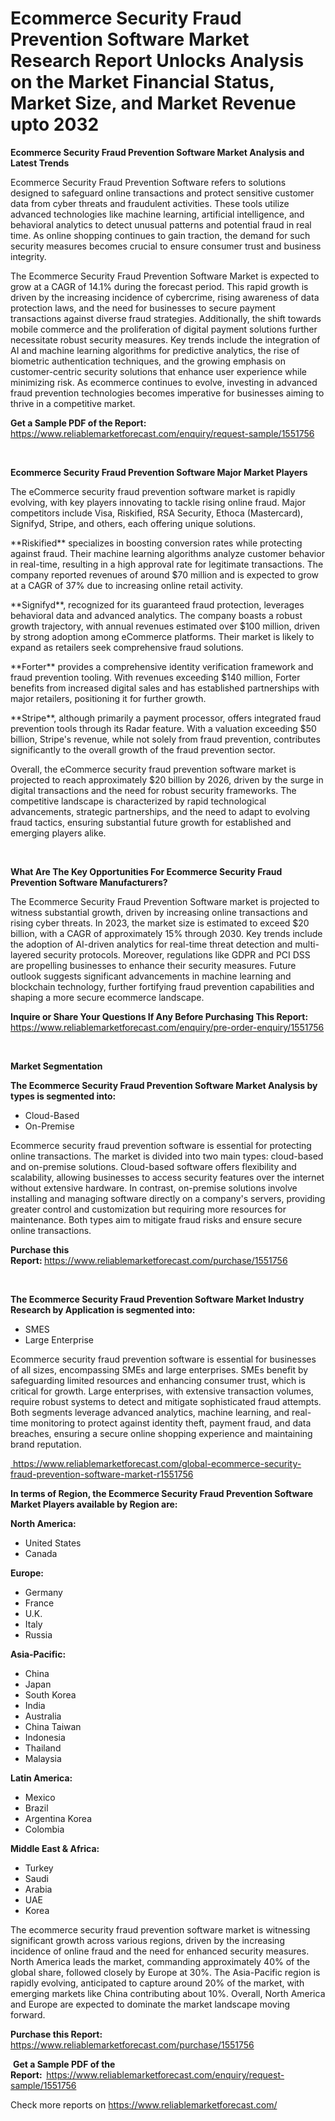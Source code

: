 <p><h1>Ecommerce Security Fraud Prevention Software Market Research Report Unlocks Analysis on the Market Financial Status, Market Size, and Market Revenue upto 2032</h1></p><p><strong>Ecommerce Security Fraud Prevention Software Market Analysis and Latest Trends</strong></p>
<p><p>Ecommerce Security Fraud Prevention Software refers to solutions designed to safeguard online transactions and protect sensitive customer data from cyber threats and fraudulent activities. These tools utilize advanced technologies like machine learning, artificial intelligence, and behavioral analytics to detect unusual patterns and potential fraud in real time. As online shopping continues to gain traction, the demand for such security measures becomes crucial to ensure consumer trust and business integrity.</p><p>The Ecommerce Security Fraud Prevention Software Market is expected to grow at a CAGR of 14.1% during the forecast period. This rapid growth is driven by the increasing incidence of cybercrime, rising awareness of data protection laws, and the need for businesses to secure payment transactions against diverse fraud strategies. Additionally, the shift towards mobile commerce and the proliferation of digital payment solutions further necessitate robust security measures. Key trends include the integration of AI and machine learning algorithms for predictive analytics, the rise of biometric authentication techniques, and the growing emphasis on customer-centric security solutions that enhance user experience while minimizing risk. As ecommerce continues to evolve, investing in advanced fraud prevention technologies becomes imperative for businesses aiming to thrive in a competitive market.</p></p>
<p><strong>Get a Sample PDF of the Report:&nbsp;</strong> <a href="https://www.reliablemarketforecast.com/enquiry/request-sample/1551756?utm_campaign=1080&utm_medium=2&utm_source=Github&utm_content=ia&utm_term=11032025&utm_id=ecommerce-security-fraud-prevention-software">https://www.reliablemarketforecast.com/enquiry/request-sample/1551756</a></p>
<p>&nbsp;</p>
<p><strong>Ecommerce Security Fraud Prevention Software Major Market Players</strong></p>
<p><p>The eCommerce security fraud prevention software market is rapidly evolving, with key players innovating to tackle rising online fraud. Major competitors include Visa, Riskified, RSA Security, Ethoca (Mastercard), Signifyd, Stripe, and others, each offering unique solutions.</p><p>**Riskified** specializes in boosting conversion rates while protecting against fraud. Their machine learning algorithms analyze customer behavior in real-time, resulting in a high approval rate for legitimate transactions. The company reported revenues of around $70 million and is expected to grow at a CAGR of 37% due to increasing online retail activity.</p><p>**Signifyd**, recognized for its guaranteed fraud protection, leverages behavioral data and advanced analytics. The company boasts a robust growth trajectory, with annual revenues estimated over $100 million, driven by strong adoption among eCommerce platforms. Their market is likely to expand as retailers seek comprehensive fraud solutions.</p><p>**Forter** provides a comprehensive identity verification framework and fraud prevention tooling. With revenues exceeding $140 million, Forter benefits from increased digital sales and has established partnerships with major retailers, positioning it for further growth.</p><p>**Stripe**, although primarily a payment processor, offers integrated fraud prevention tools through its Radar feature. With a valuation exceeding $50 billion, Stripe's revenue, while not solely from fraud prevention, contributes significantly to the overall growth of the fraud prevention sector.</p><p>Overall, the eCommerce security fraud prevention software market is projected to reach approximately $20 billion by 2026, driven by the surge in digital transactions and the need for robust security frameworks. The competitive landscape is characterized by rapid technological advancements, strategic partnerships, and the need to adapt to evolving fraud tactics, ensuring substantial future growth for established and emerging players alike.</p></p>
<p>&nbsp;</p>
<p><strong>What Are The Key Opportunities For Ecommerce Security Fraud Prevention Software Manufacturers?</strong></p>
<p><p>The Ecommerce Security Fraud Prevention Software market is projected to witness substantial growth, driven by increasing online transactions and rising cyber threats. In 2023, the market size is estimated to exceed $20 billion, with a CAGR of approximately 15% through 2030. Key trends include the adoption of AI-driven analytics for real-time threat detection and multi-layered security protocols. Moreover, regulations like GDPR and PCI DSS are propelling businesses to enhance their security measures. Future outlook suggests significant advancements in machine learning and blockchain technology, further fortifying fraud prevention capabilities and shaping a more secure ecommerce landscape.</p></p>
<p><strong>Inquire or Share Your Questions If Any Before Purchasing This Report:</strong> <a href="https://www.reliablemarketforecast.com/enquiry/pre-order-enquiry/1551756?utm_campaign=1080&utm_medium=2&utm_source=Github&utm_content=ia&utm_term=11032025&utm_id=ecommerce-security-fraud-prevention-software">https://www.reliablemarketforecast.com/enquiry/pre-order-enquiry/1551756</a></p>
<p>&nbsp;</p>
<p><strong>Market Segmentation</strong></p>
<p><strong>The Ecommerce Security Fraud Prevention Software Market Analysis by types is segmented into:</strong></p>
<p><ul><li>Cloud-Based</li><li>On-Premise</li></ul></p>
<p><p>Ecommerce security fraud prevention software is essential for protecting online transactions. The market is divided into two main types: cloud-based and on-premise solutions. Cloud-based software offers flexibility and scalability, allowing businesses to access security features over the internet without extensive hardware. In contrast, on-premise solutions involve installing and managing software directly on a company's servers, providing greater control and customization but requiring more resources for maintenance. Both types aim to mitigate fraud risks and ensure secure online transactions.</p></p>
<p><strong>Purchase this Report:&nbsp;</strong><a href="https://www.reliablemarketforecast.com/purchase/1551756?utm_campaign=1080&utm_medium=2&utm_source=Github&utm_content=ia&utm_term=11032025&utm_id=ecommerce-security-fraud-prevention-software">https://www.reliablemarketforecast.com/purchase/1551756</a></p>
<p>&nbsp;</p>
<p><strong>The Ecommerce Security Fraud Prevention Software Market Industry Research by Application is segmented into:</strong></p>
<p><ul><li>SMES</li><li>Large Enterprise</li></ul></p>
<p><p>Ecommerce security fraud prevention software is essential for businesses of all sizes, encompassing SMEs and large enterprises. SMEs benefit by safeguarding limited resources and enhancing consumer trust, which is critical for growth. Large enterprises, with extensive transaction volumes, require robust systems to detect and mitigate sophisticated fraud attempts. Both segments leverage advanced analytics, machine learning, and real-time monitoring to protect against identity theft, payment fraud, and data breaches, ensuring a secure online shopping experience and maintaining brand reputation.</p></p>
<p><a href="https://www.reliablemarketforecast.com/global-ecommerce-security-fraud-prevention-software-market-r1551756?utm_campaign=1080&utm_medium=2&utm_source=Github&utm_content=ia&utm_term=11032025&utm_id=ecommerce-security-fraud-prevention-software">&nbsp;https://www.reliablemarketforecast.com/global-ecommerce-security-fraud-prevention-software-market-r1551756</a></p>
<p><strong>In terms of Region, the Ecommerce Security Fraud Prevention Software Market Players available by Region are:</strong></p>
<p>
    <p> <strong> North America: </strong>
        <ul>
            <li>United States</li>
            <li>Canada</li>
        </ul>
        </p> 
    <p> <strong> Europe: </strong>
        <ul>
            <li>Germany</li>
            <li>France</li>
            <li>U.K.</li>
            <li>Italy</li>
            <li>Russia</li>
        </ul>
        </p> 
    <p> <strong> Asia-Pacific: </strong>
        <ul>
            <li>China</li>
            <li>Japan</li>
            <li>South Korea</li>
            <li>India</li>
            <li>Australia</li>
            <li>China Taiwan</li>
            <li>Indonesia</li>
            <li>Thailand</li>
            <li>Malaysia</li>
        </ul>
        </p> 
    <p> <strong> Latin America: </strong>
        <ul>
            <li>Mexico</li>
            <li>Brazil</li>
            <li>Argentina Korea</li>
            <li>Colombia</li>
        </ul>
        </p> 
    <p> <strong> Middle East & Africa: </strong>
        <ul>
            <li>Turkey</li>
            <li>Saudi</li>
            <li>Arabia</li>
            <li>UAE</li>
            <li>Korea</li>
        </ul>
    </p>
    </p>
<p><p>The ecommerce security fraud prevention software market is witnessing significant growth across various regions, driven by the increasing incidence of online fraud and the need for enhanced security measures. North America leads the market, commanding approximately 40% of the global share, followed closely by Europe at 30%. The Asia-Pacific region is rapidly evolving, anticipated to capture around 20% of the market, with emerging markets like China contributing about 10%. Overall, North America and Europe are expected to dominate the market landscape moving forward.</p></p>
<p><strong>Purchase this Report: </strong><a href="https://www.reliablemarketforecast.com/purchase/1551756?utm_campaign=1080&utm_medium=2&utm_source=Github&utm_content=ia&utm_term=11032025&utm_id=ecommerce-security-fraud-prevention-software">https://www.reliablemarketforecast.com/purchase/1551756</a></p>
<p>&nbsp;<strong>Get a Sample PDF of the Report:&nbsp;&nbsp;</strong><a href="https://www.reliablemarketforecast.com/enquiry/request-sample/1551756?utm_campaign=1080&utm_medium=2&utm_source=Github&utm_content=ia&utm_term=11032025&utm_id=ecommerce-security-fraud-prevention-software">https://www.reliablemarketforecast.com/enquiry/request-sample/1551756</a></p>
<p><strong></strong></p>
<p>Check more reports on <a href="https://www.reliablemarketforecast.com/?utm_campaign=1080&utm_medium=2&utm_source=Github&utm_content=ia&utm_term=11032025&utm_id=ecommerce-security-fraud-prevention-software">https://www.reliablemarketforecast.com/</a></p>